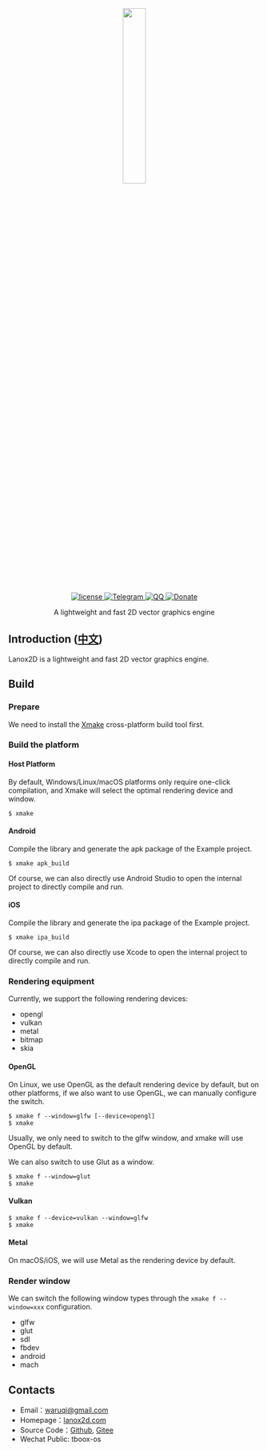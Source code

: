 <div align="center">
  <a href="https://lanox2d.com">
    <img width="30%" height="30%" src="https://tboox.org/static/img/lanox2d/lanox2d.png">
  </a>

  <div>
    <a href="https://github.com/lanox2d/lanox2d/blob/main/LICENSE.md">
      <img src="https://img.shields.io/github/license/lanox2d/lanox2d.svg?colorB=f48041&style=flat-square" alt="license" />
    </a>
    <a href="https://t.me/tbooxorg">
      <img src="https://img.shields.io/badge/chat-on%20telegram-blue.svg?style=flat-square" alt="Telegram" />
    </a>
    <a href="https://jq.qq.com/?_wv=1027&k=5hpwWFv">
      <img src="https://img.shields.io/badge/chat-on%20QQ-ff69b4.svg?style=flat-square" alt="QQ" />
    </a>
    <a href="https://github.com/sponsors/waruqi">
      <img src="https://img.shields.io/badge/donate-us-orange.svg?style=flat-square" alt="Donate" />
    </a>
  </div>

  <p>A lightweight and fast 2D vector graphics engine</p>
</div>

## Introduction ([中文](/README_zh.md))

Lanox2D is a lightweight and fast 2D vector graphics engine.

## Build

### Prepare

We need to install the [Xmake](https://github.com/xmake-io/xmake) cross-platform build tool first.

### Build the platform

#### Host Platform

By default, Windows/Linux/macOS platforms only require one-click compilation, and Xmake will select the optimal rendering device and window.

```console
$ xmake
```

#### Android

Compile the library and generate the apk package of the Example project.

```console
$ xmake apk_build
```

Of course, we can also directly use Android Studio to open the internal project to directly compile and run.

#### iOS

Compile the library and generate the ipa package of the Example project.

```console
$ xmake ipa_build
```

Of course, we can also directly use Xcode to open the internal project to directly compile and run.

### Rendering equipment

Currently, we support the following rendering devices:

- opengl
- vulkan
- metal
- bitmap
- skia

#### OpenGL

On Linux, we use OpenGL as the default rendering device by default, but on other platforms, if we also want to use OpenGL, we can manually configure the switch.

```console
$ xmake f --window=glfw [--device=opengl]
$ xmake
```

Usually, we only need to switch to the glfw window, and xmake will use OpenGL by default.

We can also switch to use Glut as a window.

```console
$ xmake f --window=glut
$ xmake
```

#### Vulkan

```console
$ xmake f --device=vulkan --window=glfw
$ xmake
```

#### Metal

On macOS/iOS, we will use Metal as the rendering device by default.

### Render window

We can switch the following window types through the `xmake f --window=xxx` configuration.

- glfw
- glut
- sdl
- fbdev
- android
- mach

## Contacts

* Email：[waruqi@gmail.com](mailto:waruqi@gmail.com)
* Homepage：[lanox2d.com](https://lanox2d.com)
* Source Code：[Github](https://github.com/lanox2d/lanox2d), [Gitee](https://gitee.com/lanox2d/lanox2d)
* Wechat Public: tboox-os
